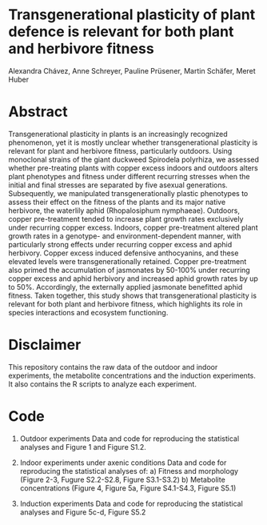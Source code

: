 # Transgenerational plasticity of plant defence is relevant for both plant and herbivore fitness

Alexandra Chávez, Anne Schreyer, Pauline Prüsener, Martin Schäfer, Meret Huber

# Abstract
Transgenerational plasticity in plants is an increasingly recognized phenomenon, yet it is mostly unclear whether transgenerational plasticity is relevant for plant and herbivore fitness, particularly outdoors. Using monoclonal strains of the giant duckweed Spirodela polyrhiza, we assessed whether pre-treating plants with copper excess indoors and outdoors alters plant phenotypes and fitness under different recurring stresses when the initial and final stresses are separated by five asexual generations. Subsequently, we manipulated transgenerationally plastic phenotypes to assess their effect on the fitness of the plants and its major native herbivore, the waterlily aphid (Rhopalosiphum nymphaeae). Outdoors, copper pre-treatment tended to increase plant growth rates exclusively under recurring copper excess. Indoors, copper pre-treatment altered plant growth rates in a genotype- and environment-dependent manner, with particularly strong effects under recurring copper excess and aphid herbivory. Copper excess induced defensive anthocyanins, and these elevated levels were transgenerationally retained. Copper pre-treatment also primed the accumulation of jasmonates by 50-100% under recurring copper excess and aphid herbivory and increased aphid growth rates by up to 50%. Accordingly, the externally applied jasmonate benefitted aphid fitness. Taken together, this study shows that transgenerational plasticity is relevant for both plant and herbivore fitness, which highlights its role in species interactions and ecosystem functioning. 

# Disclaimer
This repository contains the raw data of the outdoor and indoor experiments, the metabolite concentrations and the induction experiments. It also contains the R scripts to analyze each experiment. 

# Code
1. Outdoor experiments
Data and code for reproducing the statistical analyses and Figure 1 and Figure S1.2.

2. Indoor experiments under axenic conditions
Data and code for reproducing the statistical analyses of:
a) Fitness and morphology (Figure 2-3, Fugure S2.2-S2.8, Figure S3.1-S3.2)
b) Metabolite concentrations (Figure 4, Figure 5a, Figure S4.1-S4.3, Figure S5.1)

3. Induction experiments
Data and code for reproducing the statistical analyses and Figure 5c-d, Figure S5.2
